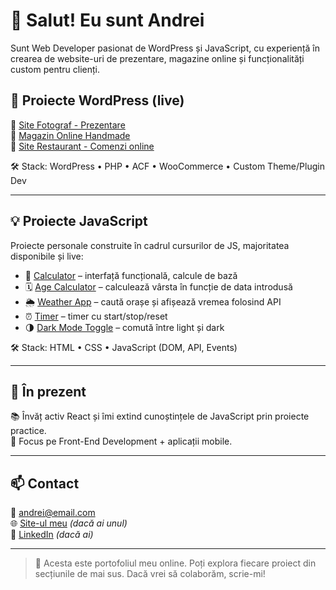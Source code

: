 # 👋 Salut! Eu sunt Andrei

Sunt Web Developer pasionat de WordPress și JavaScript, cu experiență în crearea de website-uri de prezentare, magazine online și funcționalități custom pentru clienți.

## 🚀 Proiecte WordPress (live)

🔗 [Site Fotograf - Prezentare](https://www.site-fotograf.ro)  
🔗 [Magazin Online Handmade](https://www.handmade-shop.ro)  
🔗 [Site Restaurant - Comenzi online](https://www.restaurant-client.ro)

🛠 Stack: WordPress • PHP • ACF • WooCommerce • Custom Theme/Plugin Dev

---

## 💡 Proiecte JavaScript

Proiecte personale construite în cadrul cursurilor de JS, majoritatea disponibile și live:

- 🎯 [Calculator](https://andrei-dev.github.io/js-calculator) – interfață funcțională, calcule de bază  
- 🗓 [Age Calculator](https://andrei-dev.github.io/age-calculator) – calculează vârsta în funcție de data introdusă  
- 🌦 [Weather App](https://andrei-dev.github.io/weather-app) – caută orașe și afișează vremea folosind API  
- ⏰ [Timer](https://andrei-dev.github.io/timer) – timer cu start/stop/reset  
- 🌗 [Dark Mode Toggle](https://andrei-dev.github.io/dark-mode-toggle) – comută între light și dark

🛠 Stack: HTML • CSS • JavaScript (DOM, API, Events)

---

## 🧠 În prezent

📚 Învăț activ React și îmi extind cunoștințele de JavaScript prin proiecte practice.  
🎯 Focus pe Front-End Development + aplicații mobile.

---

## 📫 Contact

📧 andrei@email.com  
🌐 [Site-ul meu](https://www.andreiweb.ro) *(dacă ai unul)*  
💼 [LinkedIn](https://linkedin.com/in/andrei-dev) *(dacă ai)*

---

> 📝 Acesta este portofoliul meu online. Poți explora fiecare proiect din secțiunile de mai sus. Dacă vrei să colaborăm, scrie-mi!
